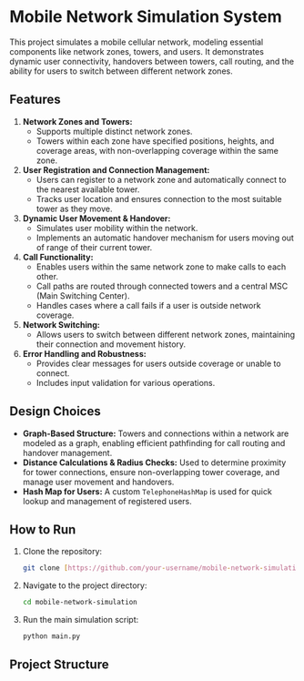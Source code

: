 # Mobile Network Simulation System

This project simulates a mobile cellular network, modeling essential components like network zones, towers, and users. It demonstrates dynamic user connectivity, handovers between towers, call routing, and the ability for users to switch between different network zones.

## Features

1.  **Network Zones and Towers:**
    * Supports multiple distinct network zones.
    * Towers within each zone have specified positions, heights, and coverage areas, with non-overlapping coverage within the same zone.
2.  **User Registration and Connection Management:**
    * Users can register to a network zone and automatically connect to the nearest available tower.
    * Tracks user location and ensures connection to the most suitable tower as they move.
3.  **Dynamic User Movement & Handover:**
    * Simulates user mobility within the network.
    * Implements an automatic handover mechanism for users moving out of range of their current tower.
4.  **Call Functionality:**
    * Enables users within the same network zone to make calls to each other.
    * Call paths are routed through connected towers and a central MSC (Main Switching Center).
    * Handles cases where a call fails if a user is outside network coverage.
5.  **Network Switching:**
    * Allows users to switch between different network zones, maintaining their connection and movement history.
6.  **Error Handling and Robustness:**
    * Provides clear messages for users outside coverage or unable to connect.
    * Includes input validation for various operations.

## Design Choices

* **Graph-Based Structure:** Towers and connections within a network are modeled as a graph, enabling efficient pathfinding for call routing and handover management.
* **Distance Calculations & Radius Checks:** Used to determine proximity for tower connections, ensure non-overlapping tower coverage, and manage user movement and handovers.
* **Hash Map for Users:** A custom `TelephoneHashMap` is used for quick lookup and management of registered users.

## How to Run

1.  Clone the repository:
    ```bash
    git clone [https://github.com/your-username/mobile-network-simulation.git](https://github.com/your-username/mobile-network-simulation.git)
    ```
2.  Navigate to the project directory:
    ```bash
    cd mobile-network-simulation
    ```
3.  Run the main simulation script:
    ```bash
    python main.py
    ```

## Project Structure
